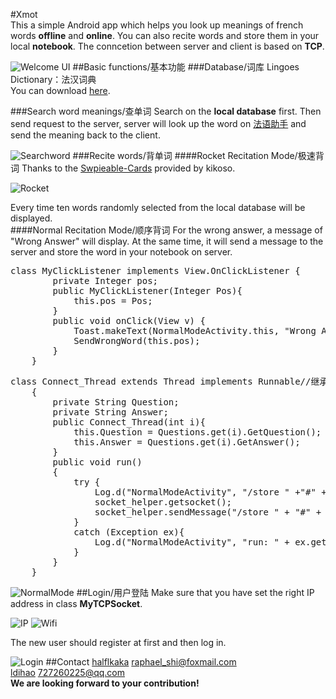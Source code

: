 #Xmot  
This a simple Android app which helps you look up meanings of french words **offline** and **online**. You can also recite words and store them in your local **notebook**. The conncetion between server and client is based on **TCP**.

![Welcome UI](https://github.com/halflkaka/Xmot-French-WordTutor/blob/master/Images/WelcomUI.png)
##Basic functions/基本功能
###Database/词库
Lingoes Dictionary：法汉词典  
You can download [here](http://www.lingoes.cn/zh/dictionary).

###Search word meanings/查单词
Search on the **local database** first. Then send request to the server, server will look up the word on [法语助手](http://www.frdic.com) and send the meaning back to the client.  

![Searchword](https://github.com/halflkaka/Xmot-French-WordTutor/blob/master/Images/Searchword.png)
###Recite words/背单词
####Rocket Recitation Mode/极速背词
Thanks to the [Swpieable-Cards](https://github.com/kikoso/Swipeable-Cards) provided by kikoso.  

![Rocket](https://github.com/halflkaka/Xmot-French-WordTutor/blob/master/Images/Rocket.png)

Every time ten words randomly selected from the local database will be displayed.  
####Normal Recitation Mode/顺序背词
For the wrong answer, a message of "Wrong Answer" will display. At the same time, it will send a message to the server and store the word in your notebook on server.  
<pre>class MyClickListener implements View.OnClickListener {
        private Integer pos;
        public MyClickListener(Integer Pos){
            this.pos = Pos;
        }
        public void onClick(View v) {
            Toast.makeText(NormalModeActivity.this, "Wrong Answer!", Toast.LENGTH_SHORT).show();
            SendWrongWord(this.pos);
        }
    }
</pre>
<pre>
class Connect_Thread extends Thread implements Runnable//继承Thread
    {
        private String Question;
        private String Answer;
        public Connect_Thread(int i){
            this.Question = Questions.get(i).GetQuestion();
            this.Answer = Questions.get(i).GetAnswer();
        }
        public void run()
        {
            try {
                Log.d("NormalModeActivity", "/store " +"#" + User.get_Username() + "#" + Question + "#" + Answer);
                socket_helper.getsocket();
                socket_helper.sendMessage("/store " + "#" + User.get_Username()+ "#" + Question + "#" + Answer);
            }
            catch (Exception ex){
                Log.d("NormalModeActivity", "run: " + ex.getMessage());
            }
        }
    }
</pre>
![NormalMode](https://github.com/halflkaka/Xmot-French-WordTutor/blob/master/Images/normal.png)
##Login/用户登陆
Make sure that you have set the right IP address in class **MyTCPSocket**.  

![IP](https://github.com/halflkaka/Xmot-French-WordTutor/blob/master/Images/IP.png)
![Wifi](https://github.com/halflkaka/Xmot-French-WordTutor/blob/master/Images/wifi.png)

The new user should register at first and then log in. 
 
![Login](https://github.com/halflkaka/Xmot-French-WordTutor/blob/master/Images/login.png) 
##Contact
[halflkaka](https://github.com/halflkaka) raphael_shi@foxmail.com  
[ldihao](https://github.com/ldihao) 727260225@qq.com  
**We are looking forward to your contribution!**


    
